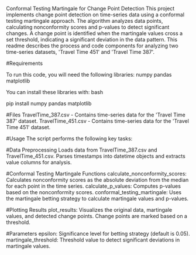 Conformal Testing Martingale for Change Point Detection
This project implements change point detection on time-series data using a conformal testing martingale approach. The algorithm analyzes data points, calculating nonconformity scores and p-values to detect significant changes. A change point is identified when the martingale values cross a set threshold, indicating a significant deviation in the data pattern. This readme describes the process and code components for analyzing two time-series datasets, 'Travel Time 451' and 'Travel Time 387'.

#Requirements

To run this code, you will need the following libraries:
numpy
pandas
matplotlib

You can install these libraries with:
bash

pip install numpy pandas matplotlib

#Files
TravelTime_387.csv - Contains time-series data for the 'Travel Time 387' dataset.
TravelTime_451.csv - Contains time-series data for the 'Travel Time 451' dataset.

#Usage
The script performs the following key tasks:

#Data Preprocessing
Loads data from TravelTime_387.csv and TravelTime_451.csv.
Parses timestamps into datetime objects and extracts value columns for analysis.

#Conformal Testing Martingale Functions
calculate_nonconformity_scores: Calculates nonconformity scores as the absolute deviation from the median for each point in the time series.
calculate_p_values: Computes p-values based on the nonconformity scores.
conformal_testing_martingale: Uses the martingale betting strategy to calculate martingale values and p-values.

#Plotting Results
plot_results: Visualizes the original data, martingale values, and detected change points. Change points are marked based on a threshold.

#Parameters
epsilon: Significance level for betting strategy (default is 0.05).
martingale_threshold: Threshold value to detect significant deviations in martingale values.
